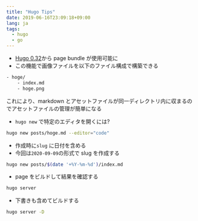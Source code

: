 ```yaml
---
title: "Hugo Tips"
date: 2019-06-16T23:09:18+09:00
lang: ja
tags:
  - hugo
  - go
---
```


- [Hugo 0.32](https://gohugo.io/about/new-in-032/)から page bundle が使用可能に
- この機能で画像ファイルを以下のファイル構成で構築できる

```bash
- hoge/
    - index.md
    - hoge.png
```

これにより、markdown とアセットファイルが同一ディレクトリ内に収まるのでアセットファイルの管理が簡単になる

- `hugo new` で特定のエディタを開くには?

```bash
hugo new posts/hoge.md --editor="code"
```

- 作成時に`slug` に日付を含める
- 今回は`2020-09-09`の形式で slug を作成する

```bash
hugo new posts/$(date '+%Y-%m-%d')/index.md
```

- page をビルドして結果を確認する

```bash
hugo server
```

- 下書きも含めてビルドする

```bash
hugo server -D
```